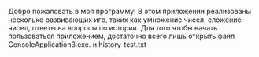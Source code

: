Добро пожаловать в моя программу!
В этом приложении реализованы несколько развивающих игр, таких как умножение чисел, сложение чисел, ответы на вопросы по истории.
Для того чтобы начать пользоваться приложением, достаточно всего лишь открыть файл ConsoleApplication3.exe. и history-test.txt
